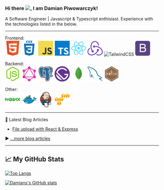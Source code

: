 ### Hi there <img src="https://raw.githubusercontent.com/MartinHeinz/MartinHeinz/master/wave.gif" width="30px">, I am Damian Piwowarczyk!

A Software Engineer | Javascript & Typescript enthisiast. Experience with the technologies listed in the below.

---

Frontend:
<br/>
<img src="https://github.com/devicons/devicon/blob/master/icons/html5/html5-original.svg" alt="HTML" width="50" height="50"/>
<img src="https://github.com/devicons/devicon/blob/master/icons/css3/css3-plain-wordmark.svg" alt="CSS" width="50" height="50"/>
<img src="https://github.com/devicons/devicon/blob/master/icons/javascript/javascript-original.svg" alt="JavaScript" width="50" height="50"/>
<img src="https://github.com/devicons/devicon/blob/master/icons/typescript/typescript-plain.svg" alt="TypeScript" width="50" height="50"/>
<img src="https://github.com/devicons/devicon/blob/master/icons/react/react-original.svg" alt="React" width="50" height="50" />
<img src="https://github.com/devicons/devicon/blob/master/icons/redux/redux-original.svg" alt="Redux" width="50" height="50" />
<img src="https://cdn.worldvectorlogo.com/logos/tailwindcss.svg" alt="TailwindCSS" width="50" height="50"/> 
<img src="https://github.com/devicons/devicon/blob/master/icons/bootstrap/bootstrap-plain.svg" width="50" height="50"/>

Backend:
<br/>
<img src="https://github.com/devicons/devicon/blob/master/icons/nodejs/nodejs-plain.svg" width="50" height="50"/>
<img src="https://github.com/devicons/devicon/blob/master/icons/graphql/graphql-plain.svg" width="50" height="50"/>
<img src="https://github.com/devicons/devicon/blob/master/icons/postgresql/postgresql-original.svg" alt="PostgreSQL" width="50" height="50"/>
<img src="https://github.com/devicons/devicon/blob/master/icons/gatsby/gatsby-original.svg" width="50" height="50"/>
<img src="https://github.com/devicons/devicon/blob/master/icons/mongodb/mongodb-original.svg" alt="MongoDB" width="50" height="50"/>
<img src="https://github.com/devicons/devicon/blob/master/icons/mysql/mysql-original.svg" alt="MySQL" width="50" height="50"/>
<img src="https://github.com/devicons/devicon/blob/master/icons/mocha/mocha-plain.svg" alt="Mocha" width="50" height="50"/>

Other:
<br/>
<img src="https://github.com/devicons/devicon/blob/master/icons/nginx/nginx-original.svg" width="50" height="50"/>
<img src="https://github.com/devicons/devicon/blob/master/icons/docker/docker-original.svg" width="50" height="50"/>
<img src="https://github.com/devicons/devicon/blob/master/icons/jenkins/jenkins-original.svg" width="50" height="50"/>
<img src="https://github.com/devicons/devicon/blob/master/icons/amazonwebservices/amazonwebservices-original.svg" width="50" height="50"/>

---

📘 Latest Blog Articles

<!-- BLOG-POST-LIST:START -->
- [File upload with React & Express](https://dev.to/przpiw/file-upload-with-react-nodejs-2ho7)

<!-- BLOG-POST-LIST:END -->

▶ [...more blog articles](https://dev.to/przpiw)

---

## &#x1f4c8; My GitHub Stats

[![Top Langs](https://github-readme-stats.vercel.app/api/top-langs/?username=przpiw&hide=java,html,css&theme=radical&layout=compact)](https://github.com/przpiw/github-readme-stats)

[![Damians's GitHub stats](https://github-readme-stats.vercel.app/api?username=przpiw&theme=radical&count_private=true&show_icons=true)](https://github.com/przpiw/github-readme-stats)



